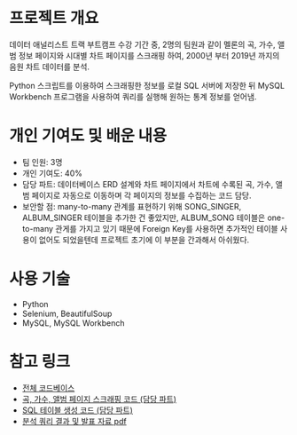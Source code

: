 
# 프로젝트 개요
데이터 애널리스트 트랙 부트캠프 수강 기간 중, 2명의 팀원과 같이 멜론의 곡, 가수, 앨범 정보 페이지와 시대별 차트 페이지를 스크래핑 하여, 2000년 부터 2019년 까지의 음원 차트 데이터를 분석.

Python 스크립트를 이용하여 스크래핑한 정보를 로컬 SQL 서버에 저장한 뒤 MySQL Workbench 프로그램을 사용하여 쿼리를 실행해 원하는 통계 정보를 얻어냄.

# 개인 기여도 및 배운 내용
- 팀 인원: 3명
- 개인 기여도: 40%
- 담당 파트: 데이터베이스 ERD 설계와 차트 페이지에서 차트에 수록된 곡, 가수, 앨범 페이지로 자동으로 이동하며 각 페이지의 정보를 수집하는 코드 담당.
- 보안할 점: many-to-many 관계를 표현하기 위해 SONG_SINGER, ALBUM_SINGER 테이블을 추가한 건 좋았지만, ALBUM_SONG 테이블은 one-to-many 관게를 가지고 있기 때문에 Foreign Key를 사용하면 추가적인 테이블 사용이 없어도 되었을텐데 프로젝트 초기에 이 부분을 간과해서 아쉬웠다.

# 사용 기술
- Python
- Selenium, BeautifulSoup
- MySQL, MySQL Workbench

# 참고 링크
- [전체 코드베이스](https://github.com/jsh318900/mini_project_1_team_3/tree/master)
- [곡, 가수, 앨범 페이지 스크래핑 코드 (담당 파트)](https://github.com/jsh318900/mini_project_1_team_3/blob/master/python/webscraper/page_scraper.py)
- [SQL 테이블 생성 코드 (담당 파트)](https://github.com/jsh318900/mini_project_1_team_3/blob/master/sql/create_table.sql)
- [분석 쿼리 결과 및 발표 자료 pdf](https://github.com/jsh318900/mini_project_1_team_3/blob/master/%EB%B0%9C%ED%91%9C%EC%9E%90%EB%A3%8C.pdf)
